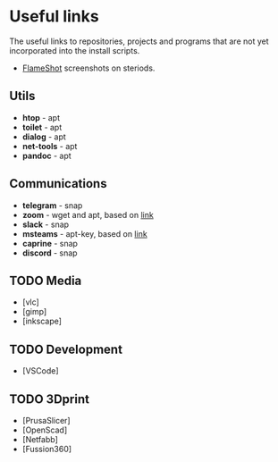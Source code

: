 # Useful links

The useful links to repositories, projects and programs that are not yet incorporated into the install scripts.

- [FlameShot](https://github.com/flameshot-org/flameshot) screenshots on steriods.

## Utils

- **htop** - apt
- **toilet** - apt
- **dialog** - apt
- **net-tools** - apt
- **pandoc** - apt

## Communications

- **telegram** - snap
- **zoom** - wget and apt, based on [link](https://linuxize.com/post/how-to-install-zoom-on-ubuntu-20-04/)
- **slack** - snap
- **msteams** - apt-key, based on [link](https://pureinfotech.com/install-microsoft-teams-linux/)
- **caprine** - snap
- **discord** - snap

## TODO Media

- [vlc]
- [gimp]
- [inkscape]

## TODO Development

- [VSCode]

## TODO 3Dprint

- [PrusaSlicer]
- [OpenScad]
- [Netfabb]
- [Fussion360]
